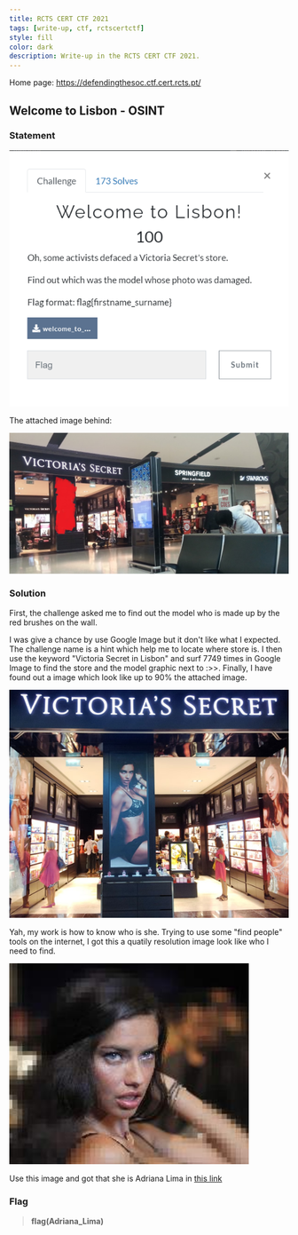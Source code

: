 ```yaml
---
title: RCTS CERT CTF 2021
tags: [write-up, ctf, rctscertctf]
style: fill
color: dark
description: Write-up in the RCTS CERT CTF 2021.
---
```


Home page: https://defendingthesoc.ctf.cert.rcts.pt/

## Welcome to Lisbon - OSINT

### Statement

![](rcts-cert-ctf-2021/images/welcome2lisbon.png)

The attached image behind:

![](rcts-cert-ctf-2021/images/welcome_to_lisbon.jpg)

### Solution

First, the challenge asked me to find out the model who is made up by the red brushes on the wall.

I was give a chance by use Google Image but it don't like what I expected. The challenge name is a hint which help me to locate where store is. I then use the keyword "Victoria Secret in Lisbon" and surf 7749 times in Google Image to find the store and the model graphic next to :>>. Finally, I have found out a image which look like up to 90% the attached image.

![](rcts-cert-ctf-2021/images/looklike.jpg)

Yah, my work is how to know who is she. Trying to use some "find people" tools on the internet, I got this a quatily resolution image look like who I need to find.

![](rcts-cert-ctf-2021/images/3.png)

Use this image and got that she is Adriana Lima in [this link](https://www.fanpop.com/clubs/adriana-lima/images/26769738/title/secret-fashion-show-2011-backstage-photo)

### Flag

>**flag(Adriana_Lima)**